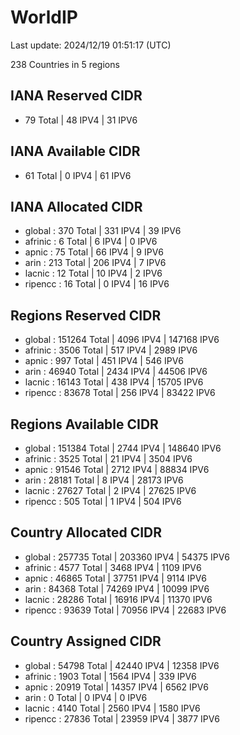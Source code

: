 # WorldIP

Last update: 2024/12/19 01:51:17 (UTC)

238 Countries in 5 regions

## IANA Reserved CIDR

- 79 Total | 48 IPV4 | 31 IPV6

## IANA Available CIDR

- 61 Total | 0 IPV4 | 61 IPV6

## IANA Allocated CIDR

- global : 370 Total | 331 IPV4 | 39 IPV6
- afrinic : 6 Total | 6 IPV4 | 0 IPV6
- apnic : 75 Total | 66 IPV4 | 9 IPV6
- arin : 213 Total | 206 IPV4 | 7 IPV6
- lacnic : 12 Total | 10 IPV4 | 2 IPV6
- ripencc : 16 Total | 0 IPV4 | 16 IPV6

## Regions Reserved CIDR

- global : 151264 Total | 4096 IPV4 | 147168 IPV6
- afrinic : 3506 Total | 517 IPV4 | 2989 IPV6
- apnic : 997 Total | 451 IPV4 | 546 IPV6
- arin : 46940 Total | 2434 IPV4 | 44506 IPV6
- lacnic : 16143 Total | 438 IPV4 | 15705 IPV6
- ripencc : 83678 Total | 256 IPV4 | 83422 IPV6

## Regions Available CIDR

- global : 151384 Total | 2744 IPV4 | 148640 IPV6
- afrinic : 3525 Total | 21 IPV4 | 3504 IPV6
- apnic : 91546 Total | 2712 IPV4 | 88834 IPV6
- arin : 28181 Total | 8 IPV4 | 28173 IPV6
- lacnic : 27627 Total | 2 IPV4 | 27625 IPV6
- ripencc : 505 Total | 1 IPV4 | 504 IPV6

## Country Allocated CIDR

- global : 257735 Total | 203360 IPV4 | 54375 IPV6
- afrinic : 4577 Total | 3468 IPV4 | 1109 IPV6
- apnic : 46865 Total | 37751 IPV4 | 9114 IPV6
- arin : 84368 Total | 74269 IPV4 | 10099 IPV6
- lacnic : 28286 Total | 16916 IPV4 | 11370 IPV6
- ripencc : 93639 Total | 70956 IPV4 | 22683 IPV6

## Country Assigned CIDR

- global : 54798 Total | 42440 IPV4 | 12358 IPV6
- afrinic : 1903 Total | 1564 IPV4 | 339 IPV6
- apnic : 20919 Total | 14357 IPV4 | 6562 IPV6
- arin : 0 Total | 0 IPV4 | 0 IPV6
- lacnic : 4140 Total | 2560 IPV4 | 1580 IPV6
- ripencc : 27836 Total | 23959 IPV4 | 3877 IPV6
